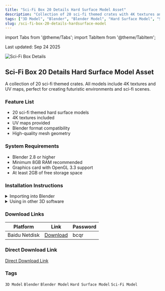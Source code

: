 ```yaml
---
title: "Sci-Fi Box 20 Details Hard Surface Model Asset"
description: "Collection of 20 sci-fi themed crates with 4K textures and UV maps in Blender format. Perfect for creating futuristic environments and sci-fi scenes."
tags: ["3D Model", "Blender", "Blender Model", "Hard Surface Model", "Sci-Fi Model"]
slug: /sci-fi-box-20-details-hardsurface-model
---
```


import Tabs from '@theme/Tabs';
import TabItem from '@theme/TabItem';

<div class="time-update">Last updated: Sep 24 2025</div>

![Sci-Fi Box Details](https://www.gfxcamp.com/wp-content/uploads/2025/09/Mega-Pack-kitbash-SCI-FI-BOX-20-DETILS-hardsurface.jpg)

## Sci-Fi Box 20 Details Hard Surface Model Asset

A collection of 20 sci-fi themed crates. All models include 4K textures and UV maps, perfect for creating futuristic environments and sci-fi scenes.

### Feature List
- 20 sci-fi themed hard surface models
- 4K textures included
- UV maps provided
- Blender format compatibility
- High-quality mesh geometry

### System Requirements
- Blender 2.8 or higher
- Minimum 8GB RAM recommended
- Graphics card with OpenGL 3.3 support
- At least 2GB of free storage space

### Installation Instructions

<Tabs>
<TabItem value="blender" label="Blender">
  <details>
    <summary>Importing into Blender</summary>
    <p>1. Open Blender</p>
    <p>2. Go to File > Append or File > Link</p>
    <p>3. Navigate to the asset folder</p>
    <p>4. Select the desired models</p>
    <p>5. Choose to append or link the assets</p>
  </details>
</TabItem>
<TabItem value="other" label="Other Software">
  <details>
    <summary>Using in other 3D software</summary>
    <p>1. Export from Blender as FBX/OBJ if needed</p>
    <p>2. Import into your preferred 3D software</p>
    <p>3. Adjust material settings as needed</p>
  </details>
</TabItem>
</Tabs>

### Download Links

| Platform | Link | Password |
|----------|------|----------|
| Baidu Netdisk | [Download](https://pan.baidu.com/s/1f_NwqzYK_SqBa-ozeMDhJg?pwd=bcqr) | bcqr |

### Direct Download Link
[Direct Download Link](https://wa.me/8613237610083)

### Tags
`3D Model` `Blender` `Blender Model` `Hard Surface Model` `Sci-Fi Model`
